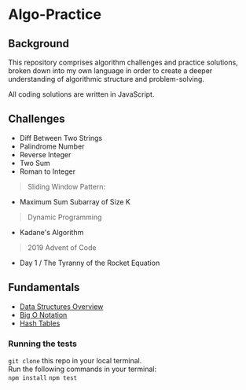 # Algo-Practice

## Background
This repository comprises algorithm challenges and practice solutions, broken down into my own language in order to create a deeper understanding of algorithmic structure and problem-solving.

All coding solutions are written in JavaScript.

## Challenges

- Diff Between Two Strings
- Palindrome Number
- Reverse Integer
- Two Sum
- Roman to Integer
> Sliding Window Pattern:
- Maximum Sum Subarray of Size K
> Dynamic Programming
- Kadane's Algorithm
> 2019 Advent of Code
- Day 1 / The Tyranny of the Rocket Equation

## Fundamentals
* [Data Structures Overview](Fundamentals/dataStructuresOverview.md)
* [Big O Notation](Fundamentals/BigO.md)
* [Hash Tables](Fundamentals/hashTables.md)

### Running the tests
`git clone` this repo in your local terminal. </br>
Run the following commands in your terminal: </br>
`npm install`
`npm test`
